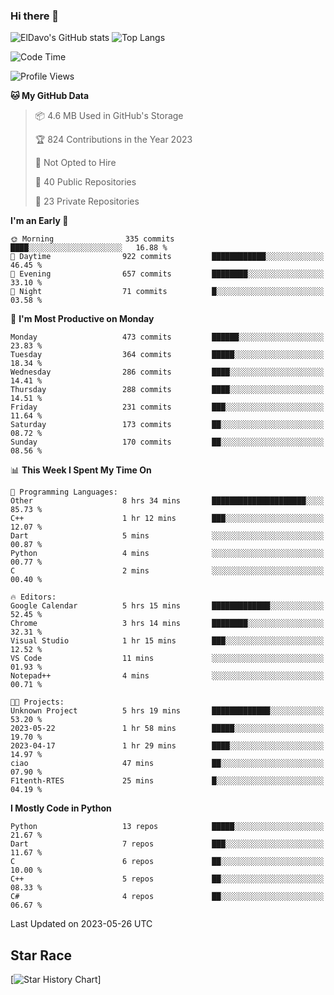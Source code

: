 ### Hi there 👋
![ElDavo's GitHub stats](https://github-readme-stats.vercel.app/api?username=ElDavoo&show_icons=true&theme=chartreuse-dark)
![Top Langs](https://github-readme-stats.vercel.app/api/top-langs/?username=ElDavoo&theme=chartreuse-dark&layout=compact)

<!--START_SECTION:waka-->
![Code Time](http://img.shields.io/badge/Code%20Time-65%20hrs%2041%20mins-blue)

![Profile Views](http://img.shields.io/badge/Profile%20Views-18-blue)

**🐱 My GitHub Data** 

> 📦 4.6 MB Used in GitHub's Storage 
 > 
> 🏆 824 Contributions in the Year 2023
 > 
> 🚫 Not Opted to Hire
 > 
> 📜 40 Public Repositories 
 > 
> 🔑 23 Private Repositories 
 > 
**I'm an Early 🐤** 

```text
🌞 Morning                335 commits         ████░░░░░░░░░░░░░░░░░░░░░   16.88 % 
🌆 Daytime                922 commits         ████████████░░░░░░░░░░░░░   46.45 % 
🌃 Evening                657 commits         ████████░░░░░░░░░░░░░░░░░   33.10 % 
🌙 Night                  71 commits          █░░░░░░░░░░░░░░░░░░░░░░░░   03.58 % 
```
📅 **I'm Most Productive on Monday** 

```text
Monday                   473 commits         ██████░░░░░░░░░░░░░░░░░░░   23.83 % 
Tuesday                  364 commits         █████░░░░░░░░░░░░░░░░░░░░   18.34 % 
Wednesday                286 commits         ████░░░░░░░░░░░░░░░░░░░░░   14.41 % 
Thursday                 288 commits         ████░░░░░░░░░░░░░░░░░░░░░   14.51 % 
Friday                   231 commits         ███░░░░░░░░░░░░░░░░░░░░░░   11.64 % 
Saturday                 173 commits         ██░░░░░░░░░░░░░░░░░░░░░░░   08.72 % 
Sunday                   170 commits         ██░░░░░░░░░░░░░░░░░░░░░░░   08.56 % 
```


📊 **This Week I Spent My Time On** 

```text
💬 Programming Languages: 
Other                    8 hrs 34 mins       █████████████████████░░░░   85.73 % 
C++                      1 hr 12 mins        ███░░░░░░░░░░░░░░░░░░░░░░   12.07 % 
Dart                     5 mins              ░░░░░░░░░░░░░░░░░░░░░░░░░   00.87 % 
Python                   4 mins              ░░░░░░░░░░░░░░░░░░░░░░░░░   00.77 % 
C                        2 mins              ░░░░░░░░░░░░░░░░░░░░░░░░░   00.40 % 

🔥 Editors: 
Google Calendar          5 hrs 15 mins       █████████████░░░░░░░░░░░░   52.45 % 
Chrome                   3 hrs 14 mins       ████████░░░░░░░░░░░░░░░░░   32.31 % 
Visual Studio            1 hr 15 mins        ███░░░░░░░░░░░░░░░░░░░░░░   12.52 % 
VS Code                  11 mins             ░░░░░░░░░░░░░░░░░░░░░░░░░   01.93 % 
Notepad++                4 mins              ░░░░░░░░░░░░░░░░░░░░░░░░░   00.71 % 

🐱‍💻 Projects: 
Unknown Project          5 hrs 19 mins       █████████████░░░░░░░░░░░░   53.20 % 
2023-05-22               1 hr 58 mins        █████░░░░░░░░░░░░░░░░░░░░   19.70 % 
2023-04-17               1 hr 29 mins        ████░░░░░░░░░░░░░░░░░░░░░   14.97 % 
ciao                     47 mins             ██░░░░░░░░░░░░░░░░░░░░░░░   07.90 % 
F1tenth-RTES             25 mins             █░░░░░░░░░░░░░░░░░░░░░░░░   04.19 % 
```

**I Mostly Code in Python** 

```text
Python                   13 repos            █████░░░░░░░░░░░░░░░░░░░░   21.67 % 
Dart                     7 repos             ███░░░░░░░░░░░░░░░░░░░░░░   11.67 % 
C                        6 repos             ██░░░░░░░░░░░░░░░░░░░░░░░   10.00 % 
C++                      5 repos             ██░░░░░░░░░░░░░░░░░░░░░░░   08.33 % 
C#                       4 repos             ██░░░░░░░░░░░░░░░░░░░░░░░   06.67 % 
```




 Last Updated on 2023-05-26 UTC
<!--END_SECTION:waka-->

## Star Race

[![Star History Chart](https://api.star-history.com/svg?repos=ElDavoo/WhatsApp-Crypt14-Crypt15-Decrypter,ElDavoo/TuringOS,EliteAndroidApps/WhatsApp-Crypt12-Decrypter,KnugiHK/Whatsapp-Chat-Exporter&type=Date)]
